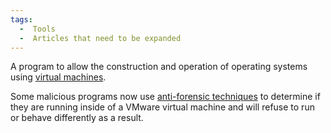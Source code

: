 ```yaml
---
tags:
  -  Tools
  -  Articles that need to be expanded
---
```

A program to allow the construction and operation of operating systems
using [virtual machines](virtual_machines.md).

Some malicious programs now use [anti-forensic
techniques](anti-forensic_techniques.md) to determine if they
are running inside of a VMware virtual machine and will refuse to run or
behave differently as a result.